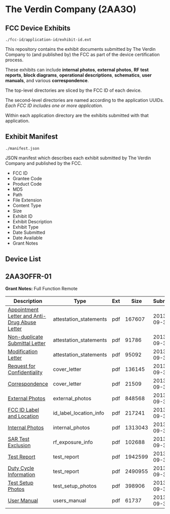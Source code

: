 # The Verdin Company (2AA3O)
## FCC Device Exhibits

```
./fcc-id/application-id/exhibit-id.ext
```

This repository contains the exhibit documents submitted by The Verdin Company to (and published by) the FCC as part of the device certification process.

These exhibits can include **internal photos**, **external photos**, **RF test reports**, **block diagrams**, **operational descriptions**, **schematics**, **user manuals**, and various **correspondence**.

The top-level directories are sliced by the FCC ID of each device.

The second-level directories are named according to the application UUIDs. *Each FCC ID includes one or more application.*

Within each application directory are the exhibits submitted with that application. 

## Exhibit Manifest

```
./manifest.json
```

JSON manifest which describes each exhibit submitted by The Verdin Company and published by the FCC.

- FCC ID
- Grantee Code
- Product Code
- MD5
- Path
- File Extension
- Content Type
- Size
- Exhibit ID
- Exhibit Description
- Exhibit Type
- Date Submitted
- Date Available
- Grant Notes

## Device List
## 2AA3OFFR-01
**Grant Notes:** Full Function Remote

| Description | Type | Ext | Size | Submitted | Available |
| ----------- | ---- | --- | ---- | --------- | --------- |
| [Appointment Letter and Anti-Drug Abuse Letter](2AA3OFFR-01/2c5f0bfbfa8680ae084234103aaece75/2087050.pdf) | attestation_statements | pdf | 167607 | 2013-09-30 | 2013-09-30 |
| [Non-duplicate Submittal Letter](2AA3OFFR-01/2c5f0bfbfa8680ae084234103aaece75/2087051.pdf) | attestation_statements | pdf | 91786 | 2013-09-30 | 2013-09-30 |
| [Modification Letter](2AA3OFFR-01/2c5f0bfbfa8680ae084234103aaece75/2087073.pdf) | attestation_statements | pdf | 95092 | 2013-09-30 | 2013-09-30 |
| [Request for Confidentiality](2AA3OFFR-01/2c5f0bfbfa8680ae084234103aaece75/2087053.pdf) | cover_letter | pdf | 136145 | 2013-09-30 | 2013-09-30 |
| [Correspondence](2AA3OFFR-01/2c5f0bfbfa8680ae084234103aaece75/2087072.pdf) | cover_letter | pdf | 21509 | 2013-09-30 | 2013-09-30 |
| [External Photos](2AA3OFFR-01/2c5f0bfbfa8680ae084234103aaece75/2087054.pdf) | external_photos | pdf | 848568 | 2013-09-30 | 2013-09-30 |
| [FCC ID Label and Location](2AA3OFFR-01/2c5f0bfbfa8680ae084234103aaece75/2087055.pdf) | id_label_location_info | pdf | 217241 | 2013-09-30 | 2013-09-30 |
| [Internal Photos](2AA3OFFR-01/2c5f0bfbfa8680ae084234103aaece75/2087056.pdf) | internal_photos | pdf | 1313043 | 2013-09-30 | 2013-09-30 |
| [SAR Test Exclusion](2AA3OFFR-01/2c5f0bfbfa8680ae084234103aaece75/2087058.pdf) | rf_exposure_info | pdf | 102688 | 2013-09-30 | 2013-09-30 |
| [Test Report](2AA3OFFR-01/2c5f0bfbfa8680ae084234103aaece75/2087060.pdf) | test_report | pdf | 1942599 | 2013-09-30 | 2013-09-30 |
| [Duty Cycle Information](2AA3OFFR-01/2c5f0bfbfa8680ae084234103aaece75/2087071.pdf) | test_report | pdf | 2490955 | 2013-09-30 | 2013-09-30 |
| [Test Setup Photos](2AA3OFFR-01/2c5f0bfbfa8680ae084234103aaece75/2087061.pdf) | test_setup_photos | pdf | 398906 | 2013-09-30 | 2013-09-30 |
| [User Manual](2AA3OFFR-01/2c5f0bfbfa8680ae084234103aaece75/2087062.pdf) | users_manual | pdf | 61737 | 2013-09-30 | 2013-09-30 |
